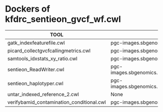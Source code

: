 # Dockers of kfdrc_sentieon_gvcf_wf.cwl

TOOL|DOCKER
-|-
gatk_indexfeaturefile.cwl|pgc-images.sbgenomics.com/d3b-bixu/gatk:4.1.7.0R
picard_collectgvcfcallingmetrics.cwl|pgc-images.sbgenomics.com/d3b-bixu/picard:2.18.9R
samtools_idxstats_xy_ratio.cwl|pgc-images.sbgenomics.com/d3b-bixu/samtools:1.9
sentieon_ReadWriter.cwl|pgc-images.sbgenomics.com/hdchen/sentieon:202112_hifi_patched
sentieon_haplotyper.cwl|pgc-images.sbgenomics.com/hdchen/sentieon:202112_hifi_patched
untar_indexed_reference_2.cwl|None
verifybamid_contamination_conditional.cwl|pgc-images.sbgenomics.com/d3b-bixu/verifybamid:1.0.2
